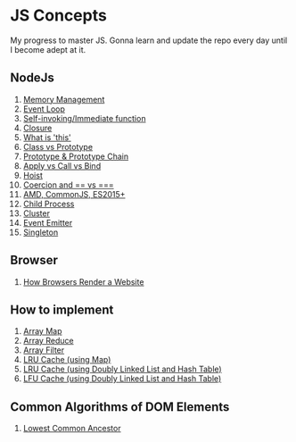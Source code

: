 JS Concepts
====
My progress to master JS. Gonna learn and update the repo every day until I become adept at it.

NodeJs
---

1. [Memory Management](/memory-profile-on-web/)
1. [Event Loop](/event-loop/readme.md)
1. [Self-invoking/Immediate function](/self-invoking/)
1. [Closure](/closure/)
1. [What is 'this'](/this/)
1. [Class vs Prototype](/class-vs-prototype/)
1. [Prototype & Prototype Chain](/prototype/)
1. [Apply vs Call vs Bind](/apply-call-bind/)
1. [Hoist](/hoist/)
1. [Coercion and == vs ===](/equal/)
1. [AMD, CommonJS, ES2015+](/amd-vs-common-es/readme.md)
1. [Child Process](/child-process/)
1. [Cluster](/node-cluster/)
1. [Event Emitter](/event-emitter/readme.md)
1. [Singleton](/singleton/)

Browser
---
1. [How Browsers Render a Website](/browser-render/readme.md)

How to implement
---
1. [Array Map](/array/map.js)
1. [Array Reduce](/array/reduce.js)
1. [Array Filter](/array/filter.js)
1. [LRU Cache (using Map)](/lru-cache/use_map.js)
1. [LRU Cache (using Doubly Linked List and Hash Table)](/lru-cache/use_linked_list_hashtable.js)
1. [LFU Cache (using Doubly Linked List and Hash Table)](/lfu-cache/index.js)

Common Algorithms of DOM Elements
---
1. [Lowest Common Ancestor](/algo/common-ancestor.html)
